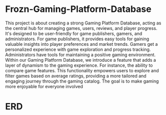 # Frozn-Gaming-Platform-Database
This project is about creating a strong Gaming Platform Database, acting as the central
hub for managing games, users, reviews, and player progress. It's designed to be user-friendly for
game publishers, gamers, and administrators. For game publishers, it provides easy tools for
gaining valuable insights into player preferences and market trends. Gamers get a personalized
experience with game exploration and progress tracking. Administrators have tools for
maintaining a positive gaming environment. Within our Gaming Platform Database, we
introduce a feature that adds a layer of dynamism to the gaming experience. For instance, the
ability to compare game features. This functionality empowers users to explore and filter games
based on average ratings, providing a more tailored and engaging journey through the gaming
catalog. The goal is to make gaming more enjoyable for everyone involved
# ERD
